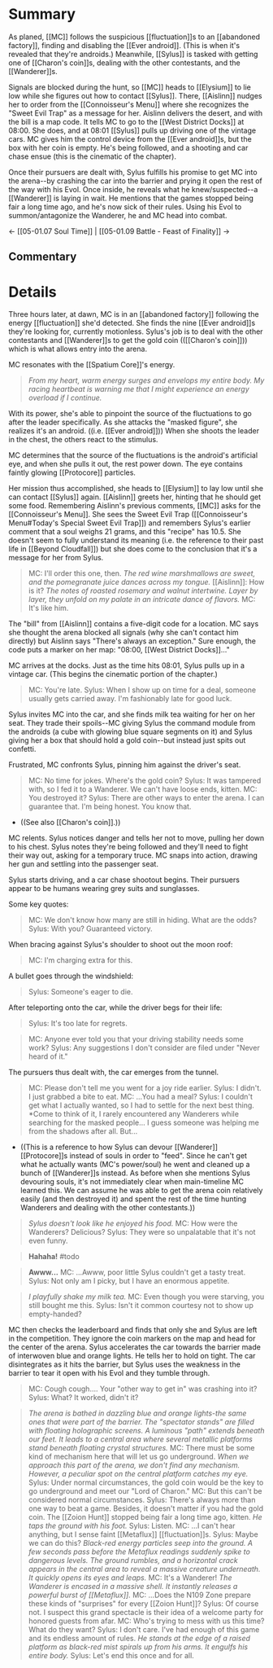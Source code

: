 # Summary
As planed, [[MC]] follows the suspicious [[fluctuation]]s to an [[abandoned factory]], finding and disabling the [[Ever android]]. (This is when it's revealed that they're androids.) Meanwhile, [[Sylus]] is tasked with getting one of [[Charon's coin]]s, dealing with the other contestants, and the [[Wanderer]]s.

Signals are blocked during the hunt, so [[MC]] heads to [[Elysium]] to lie low while she figures out how to contact [[Sylus]]. There, [[Aislinn]] nudges her to order from the [[Connoisseur's Menu]] where she recognizes the "Sweet Evil Trap" as a message for her. Aislinn delivers the desert, and with the bill is a map code. It tells MC to go to the [[West District Docks]] at 08:00. She does, and at 08:01 [[Sylus]] pulls up driving one of the vintage cars. MC gives him the control device from the [[Ever android]]s, but the box with her coin is empty. He's being followed, and a shooting and car chase ensue (this is the cinematic of the chapter).

Once their pursuers are dealt with, Sylus fulfills his promise to get MC into the arena--by crashing the car into the barrier and prying it open the rest of the way with his Evol. Once inside, he reveals what he knew/suspected--a [[Wanderer]] is laying in wait. He mentions that the games stopped being fair a long time ago, and he's now sick of their rules. Using his Evol to summon/antagonize the Wanderer, he and MC head into combat.

← [[05-01.07 Soul Time]] | [[05-01.09 Battle - Feast of Finality]] →
## Commentary

# Details
Three hours later, at dawn, MC is in an [[abandoned factory]] following the energy [[fluctuation]] she'd detected. She finds the nine [[Ever android]]s they're looking for, currently motionless. Sylus's job is to deal with the other contestants and [[Wanderer]]s to get the gold coin (([[Charon's coin]])) which is what allows entry into the arena.

MC resonates with the [[Spatium Core]]'s energy.
> *From my heart, warm energy surges and envelops my entire body. My racing heartbeat is warning me that I might experience an energy overload if I continue.*

With its power, she's able to pinpoint the source of the fluctuations to go after the leader specifically. As she attacks the "masked figure", she realizes it's an android. ((i.e. [[Ever android]])) When she shoots the leader in the chest, the others react to the stimulus.

MC determines that the source of the fluctuations is the android's artificial eye, and when she pulls it out, the rest power down. The eye contains faintly glowing [[Protocore]] particles.

Her mission thus accomplished, she heads to [[Elysium]] to lay low until she can contact [[Sylus]] again. [[Aislinn]] greets her, hinting that he should get some food. Remembering Aislinn's previous comments, [[MC]] asks for the [[Connoisseur's Menu]]. She sees the Sweet Evil Trap ([[Connoisseur's Menu#Today's Special Sweet Evil Trap]]) and remembers Sylus's earlier comment that a soul weighs 21 grams, and this "recipe" has 10.5. She doesn't seem to fully understand its meaning (i.e. the reference to their past life in [[Beyond Cloudfall]]) but she does come to the conclusion that it's a message for her from Sylus.

> MC: I'll order this one, then.
> *The red wine marshmallows are sweet, and the pomegranate juice dances across my tongue.*
> [[Aislinn]]: How is it?
> *The notes of roasted rosemary and walnut intertwine. Layer by layer, they unfold on my palate in an intricate dance of flavors.*
> MC: It's like him.

The "bill" from [[Aislinn]] contains a five-digit code for a location. MC says she thought the arena blocked all signals (why she can't contact him directly) but Aislinn says "There's always an exception." Sure enough, the code puts a marker on her map: "08:00, [[West District Docks]]..."

MC arrives at the docks. Just as the time hits 08:01, Sylus pulls up in a vintage car. (This begins the cinematic portion of the chapter.)
> MC: You're late.
> Sylus: When I show up on time for a deal, someone usually gets carried away. I'm fashionably late for good luck.

Sylus invites MC into the car, and she finds milk tea waiting for her on her seat. They trade their spoils--MC giving Sylus the command module from the androids (a cube with glowing blue square segments on it) and Sylus giving her a box that should hold a gold coin--but instead just spits out confetti.

Frustrated, MC confronts Sylus, pinning him against the driver's seat.
> MC: No time for jokes. Where's the gold coin?
> Sylus: It was tampered with, so I fed it to a Wanderer. We can't have loose ends, kitten.
> MC: You destroyed it?
> Sylus: There are other ways to enter the arena. I can guarantee that. I'm being honest. You know that.
* ((See also [[Charon's coin]].))

MC relents. Sylus notices danger and tells her not to move, pulling her down to his chest. Sylus notes they're being followed and they'll need to fight their way out, asking for a temporary truce. MC snaps into action, drawing her gun and settling into the passenger seat.

Sylus starts driving, and a car chase shootout begins. Their pursuers appear to be humans wearing grey suits and sunglasses.

Some key quotes:
> MC: We don't know how many are still in hiding. What are the odds?
> Sylus: With you? Guaranteed victory.

When bracing against Sylus's shoulder to shoot out the moon roof:
> MC: I'm charging extra for this.

A bullet goes through the windshield:
> Sylus: Someone's eager to die.

After teleporting onto the car, while the driver begs for their life:
> Sylus: It's too late for regrets.

> MC: Anyone ever told you that your driving stability needs some work?
> Sylus: Any suggestions I don't consider are filed under "Never heard of it."

The pursuers thus dealt with, the car emerges from the tunnel.
> MC: Please don't tell me you went for a joy ride earlier.
> Sylus: I didn't. I just grabbed a bite to eat.
> MC: ...You had a meal?
> Sylus: I couldn't get what I actually wanted, so I had to settle for the next best thing.
> *Come to think of it, I rarely encountered any Wanderers while searching for the masked people... I guess someone was helping me from the shadows after all. But... 
* ((This is a reference to how Sylus can devour [[Wanderer]] [[Protocore]]s instead of souls in order to "feed". Since he can't get what he actually wants (MC's power/soul) he went and cleaned up a bunch of [[Wanderer]]s instead. As before when she mentions Sylus devouring souls, it's not immediately clear when main-timeline MC learned this. We can assume he was able to get the arena coin relatively easily (and then destroyed it) and spent the rest of the time hunting Wanderers and dealing with the other contestants.))

> *Sylus doesn't look like he enjoyed his food.* 
> MC: How were the Wanderers? Delicious?
> Sylus: They were so unpalatable that it's not even funny.

> **Hahaha!**
> 	#todo

> **Awww...**
> 	MC:  ...Awww, poor little Sylus couldn't get a tasty treat.
> 	Sylus: Not only am I picky, but I have an enormous appetite.

> *I playfully shake my milk tea.*
> MC: Even though you were starving, you still bought me this.
> Sylus: Isn't it common courtesy not to show up empty-handed?

MC then checks the leaderboard and finds that only she and Sylus are left in the competition. They ignore the coin markers on the map and head for the center of the arena. Sylus accelerates the car towards the barrier made of interwoven blue and orange lights. He tells her to hold on tight. The car disintegrates as it hits the barrier, but Sylus uses the weakness in the barrier to tear it open with his Evol and they tumble through.

> MC: Cough cough…. Your "other way to get in" was crashing into it?
> Sylus: What? It worked, didn't it?

> *The arena is bathed in dazzling blue and orange lights-the same ones that were part of the barrier. The "spectator stands" are filled with floating holographic screens.*
> *A luminous "path" extends beneath our feet. It leads to a central area where several metallic platforms stand beneath floating crystal structures.*
> MC: There must be some kind of mechanism here that will let us go underground.
> *When we approach this part of the arena, we don't find any mechanism.*
> *However, a peculiar spot on the central platform catches my eye.*
> Sylus: Under normal circumstances, the gold coin would be the key to go underground and meet our "Lord of Charon."
> MC: But this can't be considered normal circumstances.
> Sylus: There's always more than one way to beat a game. Besides, it doesn't matter if you had the gold coin. The [[Zoion Hunt]] stopped being fair a long time ago, kitten.
> *He taps the ground with his foot.*
> Sylus: Listen.
> MC: ...I can't hear anything, but I sense faint [[Metaflux]] [[fluctuation]]s.
> Sylus: Maybe we can do this?
> *Black-red energy particles seep into the ground. A few seconds pass before the Metaflux readings suddenly spike to dangerous levels.*
> *The ground rumbles, and a horizontal crack appears in the central area to reveal a massive creature underneath. It quickly opens its eyes and leaps.*
> MC: It's a Wanderer!
> *The Wanderer is encased in a massive shell. It instantly releases a powerful burst of [[Metaflux]].*
> MC: ...Does the N109 Zone prepare these kinds of "surprises" for every [[Zoion Hunt]]?
> Sylus: Of course not. I suspect this grand spectacle is their idea of a welcome party for honored guests from afar.
> MC: Who's trying to mess with us this time? What do they want?
> Sylus: I don't care. I've had enough of this game and its endless amount of rules.
> *He stands at the edge of a raised platform as black-red mist spirals up from his arms. It engulfs his entire body.*
> Sylus: Let's end this once and for all.

